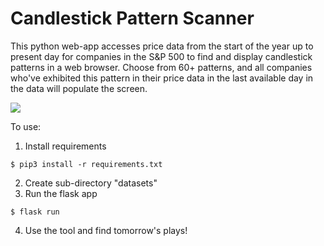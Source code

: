 # Candlestick Pattern Scanner

This python web-app accesses price data from the start of the year up to present day for companies in the S&P 500 to find and display candlestick patterns in a web browser. Choose from 60+ patterns, and all companies who've exhibited this pattern in their price data in the last available day in the data will populate the screen.

![](https://i.imgur.com/ngoXfeM.gif)


To use: 

1. Install requirements
```console
$ pip3 install -r requirements.txt
```
2. Create sub-directory "datasets"
3. Run the flask app
```console 
$ flask run
```
4. Use the tool and find tomorrow's plays!